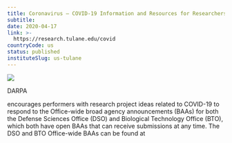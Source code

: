 ```yaml
---
title: Coronavirus – COVID-19 Information and Resources for Researchers
subtitle: 
date: 2020-04-17
link: >-
  https://research.tulane.edu/covid
countryCode: us
status: published
instituteSlug: us-tulane
---
```

![](https://research.tulane.edu/sites/all/themes/multitheme/tulane-omega/apple-touch-icon-72x72.png)

DARPA

encourages performers with research project ideas related to COVID-19 to respond to the Office-wide broad agency announcements (BAAs) for both the Defense Sciences Office (DSO) and Biological Technology Office (BTO), which both have open BAAs that can receive submissions at any time. The DSO and BTO Office-wide BAAs can be found at